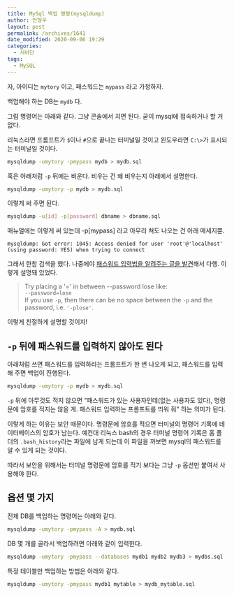 ```yaml
---
title: MySql 백업 명령(mysqldump)
author: 안형우
layout: post
permalink: /archives/1641
date_modified: 2020-09-06 19:29
categories:
  - 서버단
tags:
  - MySQL
---
```

자, 아이디는 `mytory` 이고, 패스워드는 `mypass` 라고 가정하자.

백업해야 하는 DB는 `mydb` 다.

그럼 명령어는 아래와 같다. 그냥 콘솔에서 치면 된다. 굳이 mysql에 접속하거나 할 거 없다.

리눅스라면 프롬프트가 `$`이나 `#`으로 끝나는 터미널일 것이고 윈도우라면 `C:\>`가 표시되는 터미널일 것이다.

~~~ bash
mysqldump -umytory -pmypass mydb > mydb.sql
~~~

혹은 아래처럼 `-p` 뒤에는 비운다. 비우는 건 왜 비우는지 아래에서 설명한다.

~~~ bash
mysqldump -umytory -p mydb > mydb.sql
~~~

이렇게 써 주면 된다.

~~~ bash
mysqldump -u[id] -p[password] dbname > dbname.sql
~~~

매뉴얼에는 이렇게 써 있는데 -p[mypass] 라고 아무리 쳐도 나오는 건 아래 메세지뿐.

    mysqldump: Got error: 1045: Access denied for user 'root'@'localhost' (using password: YES) when trying to connect

그래서 한참 검색을 했다. 나중에야 [패스워드 입력법을 알려주는 글을 발견][1]해서 다행. 이렇게 설명돼 있었다.

> Try placing a '=' in between --password lose like:  
> `--password=lose`  
> If you use `-p`, then there can be no space between the `-p` and the password, i.e. `'-plose'`.

이렇게 친절하게 설명할 것이지!

## `-p` 뒤에 패스워드를 입력하지 않아도 된다

아래처럼 쓰면 패스워드를 입력하라는 프롬프트가 한 번 나오게 되고, 패스워드를 입력해 주면 백업이 진행된다.

~~~ bash
mysqldump -umytory -p mydb > mydb.sql
~~~

`-p` 뒤에 아무것도 적지 않으면 "패스워드가 있는 사용자인데(없는 사용자도 있다), 명령문에 암호를 적지는 않을 게. 패스워드 입력하는 프롬프트를 띄워 줘" 하는 의미가 된다. 

이렇게 하는 이유는 보안 때문이다. 명령문에 암호를 적으면 터미널의 명령어 기록에 데이터베이스의 암호가 남는다. 예컨대 리눅스 bash의 경우 터미널 명령어 기록은 홈 폴더의 `.bash_history`라는 파일에 남게 되는데 이 파일을 까보면 mysql의 패스워드를 알 수 있게 되는 것이다.

따라서 보안을 위해서는 터미널 명령문에 암호를 적기 보다는 그냥 `-p` 옵션만 붙여서 사용해야 한다.

## 옵션 몇 가지

전체 DB를 백업하는 명령어는 아래와 같다.

~~~ bash
mysqldump -umytory -pmypass -A > mydb.sql
~~~

DB 몇 개를 골라서 백업하려면 아래와 같이 입력한다.

~~~ bash
mysqldump -umytory -pmypass --databases mydb1 mydb2 mydb3 > mydbs.sql
~~~

특정 테이블만 백업하는 방법은 아래와 같다.

~~~ bash
mysqldump -umytory -pmypass mydb1 mytable > mydb_mytable.sql
~~~



[1]: http://stackoverflow.com/questions/148951/does-mysqldump-password-really-do-what-it-says
